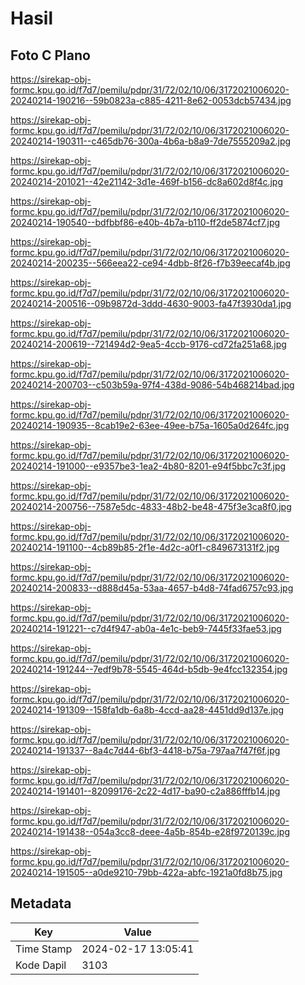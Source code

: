 # Hasil

## Foto C Plano

https://sirekap-obj-formc.kpu.go.id/f7d7/pemilu/pdpr/31/72/02/10/06/3172021006020-20240214-190216--59b0823a-c885-4211-8e62-0053dcb57434.jpg

https://sirekap-obj-formc.kpu.go.id/f7d7/pemilu/pdpr/31/72/02/10/06/3172021006020-20240214-190311--c465db76-300a-4b6a-b8a9-7de7555209a2.jpg

https://sirekap-obj-formc.kpu.go.id/f7d7/pemilu/pdpr/31/72/02/10/06/3172021006020-20240214-201021--42e21142-3d1e-469f-b156-dc8a602d8f4c.jpg

https://sirekap-obj-formc.kpu.go.id/f7d7/pemilu/pdpr/31/72/02/10/06/3172021006020-20240214-190540--bdfbbf86-e40b-4b7a-b110-ff2de5874cf7.jpg

https://sirekap-obj-formc.kpu.go.id/f7d7/pemilu/pdpr/31/72/02/10/06/3172021006020-20240214-200235--566eea22-ce94-4dbb-8f26-f7b39eecaf4b.jpg

https://sirekap-obj-formc.kpu.go.id/f7d7/pemilu/pdpr/31/72/02/10/06/3172021006020-20240214-200516--09b9872d-3ddd-4630-9003-fa47f3930da1.jpg

https://sirekap-obj-formc.kpu.go.id/f7d7/pemilu/pdpr/31/72/02/10/06/3172021006020-20240214-200619--721494d2-9ea5-4ccb-9176-cd72fa251a68.jpg

https://sirekap-obj-formc.kpu.go.id/f7d7/pemilu/pdpr/31/72/02/10/06/3172021006020-20240214-200703--c503b59a-97f4-438d-9086-54b468214bad.jpg

https://sirekap-obj-formc.kpu.go.id/f7d7/pemilu/pdpr/31/72/02/10/06/3172021006020-20240214-190935--8cab19e2-63ee-49ee-b75a-1605a0d264fc.jpg

https://sirekap-obj-formc.kpu.go.id/f7d7/pemilu/pdpr/31/72/02/10/06/3172021006020-20240214-191000--e9357be3-1ea2-4b80-8201-e94f5bbc7c3f.jpg

https://sirekap-obj-formc.kpu.go.id/f7d7/pemilu/pdpr/31/72/02/10/06/3172021006020-20240214-200756--7587e5dc-4833-48b2-be48-475f3e3ca8f0.jpg

https://sirekap-obj-formc.kpu.go.id/f7d7/pemilu/pdpr/31/72/02/10/06/3172021006020-20240214-191100--4cb89b85-2f1e-4d2c-a0f1-c849673131f2.jpg

https://sirekap-obj-formc.kpu.go.id/f7d7/pemilu/pdpr/31/72/02/10/06/3172021006020-20240214-200833--d888d45a-53aa-4657-b4d8-74fad6757c93.jpg

https://sirekap-obj-formc.kpu.go.id/f7d7/pemilu/pdpr/31/72/02/10/06/3172021006020-20240214-191221--c7d4f947-ab0a-4e1c-beb9-7445f33fae53.jpg

https://sirekap-obj-formc.kpu.go.id/f7d7/pemilu/pdpr/31/72/02/10/06/3172021006020-20240214-191244--7edf9b78-5545-464d-b5db-9e4fcc132354.jpg

https://sirekap-obj-formc.kpu.go.id/f7d7/pemilu/pdpr/31/72/02/10/06/3172021006020-20240214-191309--158fa1db-6a8b-4ccd-aa28-4451dd9d137e.jpg

https://sirekap-obj-formc.kpu.go.id/f7d7/pemilu/pdpr/31/72/02/10/06/3172021006020-20240214-191337--8a4c7d44-6bf3-4418-b75a-797aa7f47f6f.jpg

https://sirekap-obj-formc.kpu.go.id/f7d7/pemilu/pdpr/31/72/02/10/06/3172021006020-20240214-191401--82099176-2c22-4d17-ba90-c2a886fffb14.jpg

https://sirekap-obj-formc.kpu.go.id/f7d7/pemilu/pdpr/31/72/02/10/06/3172021006020-20240214-191438--054a3cc8-deee-4a5b-854b-e28f9720139c.jpg

https://sirekap-obj-formc.kpu.go.id/f7d7/pemilu/pdpr/31/72/02/10/06/3172021006020-20240214-191505--a0de9210-79bb-422a-abfc-1921a0fd8b75.jpg


## Metadata

| Key        | Value               |
| ---------- | ------------------- |
| Time Stamp | 2024-02-17 13:05:41 |
| Kode Dapil | 3103                |



